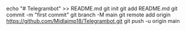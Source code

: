 echo "# Telegrambot" >> README.md
git init
git add README.md
git commit -m "first commit"
git branch -M main
git remote add origin https://github.com/Midlajmp18/Telegrambot.git
git push -u origin main
